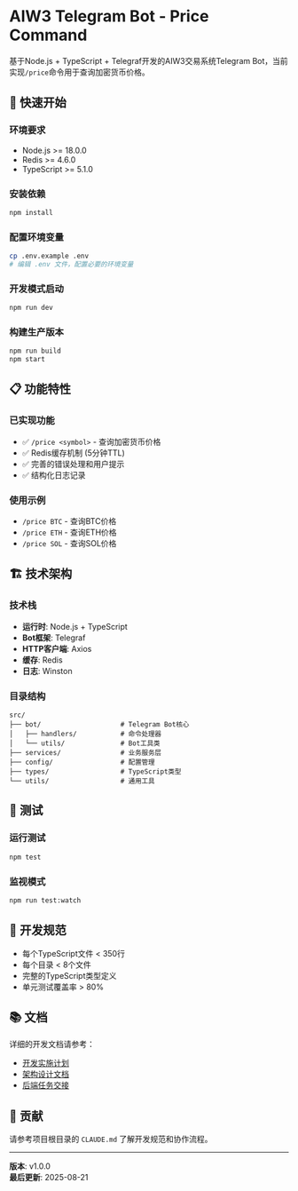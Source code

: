 # AIW3 Telegram Bot - Price Command

基于Node.js + TypeScript + Telegraf开发的AIW3交易系统Telegram Bot，当前实现`/price`命令用于查询加密货币价格。

## 🚀 快速开始

### 环境要求
- Node.js >= 18.0.0
- Redis >= 4.6.0
- TypeScript >= 5.1.0

### 安装依赖
```bash
npm install
```

### 配置环境变量
```bash
cp .env.example .env
# 编辑 .env 文件，配置必要的环境变量
```

### 开发模式启动
```bash
npm run dev
```

### 构建生产版本
```bash
npm run build
npm start
```

## 📋 功能特性

### 已实现功能
- ✅ `/price <symbol>` - 查询加密货币价格
- ✅ Redis缓存机制 (5分钟TTL)
- ✅ 完善的错误处理和用户提示
- ✅ 结构化日志记录

### 使用示例
- `/price BTC` - 查询BTC价格
- `/price ETH` - 查询ETH价格
- `/price SOL` - 查询SOL价格

## 🏗️ 技术架构

### 技术栈
- **运行时**: Node.js + TypeScript
- **Bot框架**: Telegraf
- **HTTP客户端**: Axios
- **缓存**: Redis
- **日志**: Winston

### 目录结构
```
src/
├── bot/                    # Telegram Bot核心
│   ├── handlers/           # 命令处理器
│   └── utils/              # Bot工具类
├── services/               # 业务服务层
├── config/                 # 配置管理
├── types/                  # TypeScript类型
└── utils/                  # 通用工具
```

## 🧪 测试

### 运行测试
```bash
npm test
```

### 监视模式
```bash
npm run test:watch
```

## 🔧 开发规范

- 每个TypeScript文件 < 350行
- 每个目录 < 8个文件
- 完整的TypeScript类型定义
- 单元测试覆盖率 > 80%

## 📚 文档

详细的开发文档请参考：
- [开发实施计划](../docs/development/tgbot_price_implementation_plan.md)
- [架构设计文档](../docs/architecture/tgbot_price_architecture.md)
- [后端任务交接](../docs/development/backend_task_handoff.md)

## 🤝 贡献

请参考项目根目录的 `CLAUDE.md` 了解开发规范和协作流程。

---

**版本**: v1.0.0  
**最后更新**: 2025-08-21